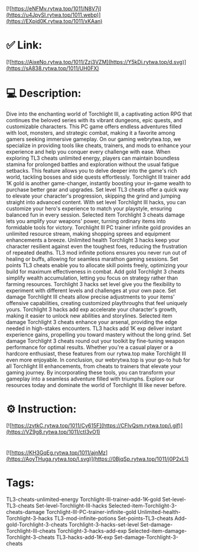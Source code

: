 [![https://eNFMv.rytwa.top/1011/N8V7j](https://u4JpySI.rytwa.top/1011.webp)](https://EXpjd0K.rytwa.top/1011/xKAan)
# ✅ Link:
[![https://AixeNo.rytwa.top/1011/Zzj3VZM](https://Y5kDi.rytwa.top/d.svg)](https://sA838.rytwa.top/1011/UH0FX)
# 💻 Description:
Dive into the enchanting world of Torchlight III, a captivating action RPG that continues the beloved series with its vibrant dungeons, epic quests, and customizable characters. This PC game offers endless adventures filled with loot, monsters, and strategic combat, making it a favorite among gamers seeking immersive gameplay. On our gaming webrytwa.top, we specialize in providing tools like cheats, trainers, and mods to enhance your experience and help you conquer every challenge with ease.
When exploring TL3 cheats unlimited energy, players can maintain boundless stamina for prolonged battles and exploration without the usual fatigue setbacks. This feature allows you to delve deeper into the game's rich world, tackling bosses and side quests effortlessly. Torchlight III trainer add 1K gold is another game-changer, instantly boosting your in-game wealth to purchase better gear and upgrades.
Set level TL3 cheats offer a quick way to elevate your character's progression, skipping the grind and jumping straight into advanced content. With set level Torchlight III hacks, you can customize your hero's experience to match your playstyle, ensuring balanced fun in every session. Selected item Torchlight 3 cheats damage lets you amplify your weapons' power, turning ordinary items into formidable tools for victory.
Torchlight III PC trainer infinite gold provides an unlimited resource stream, making shopping sprees and equipment enhancements a breeze. Unlimited health Torchlight 3 hacks keep your character resilient against even the toughest foes, reducing the frustration of repeated deaths. TL3 mod infinite potions ensures you never run out of healing or buffs, allowing for seamless marathon gaming sessions.
Set points TL3 cheats enable you to allocate skill points freely, optimizing your build for maximum effectiveness in combat. Add gold Torchlight 3 cheats simplify wealth accumulation, letting you focus on strategy rather than farming resources. Torchlight 3 hacks set level give you the flexibility to experiment with different levels and challenges at your own pace.
Set damage Torchlight III cheats allow precise adjustments to your items' offensive capabilities, creating customized playthroughs that feel uniquely yours. Torchlight 3 hacks add exp accelerate your character's growth, making it easier to unlock new abilities and storylines. Selected item damage Torchlight 3 cheats enhance your arsenal, providing the edge needed in high-stakes encounters.
TL3 hacks add 1K exp deliver instant experience gains, propelling you toward mastery without the long grind. Set damage Torchlight 3 cheats round out your toolkit by fine-tuning weapon performance for optimal results. Whether you're a casual player or a hardcore enthusiast, these features from our rytwa.top make Torchlight III even more enjoyable.
In conclusion, our webrytwa.top is your go-to hub for all Torchlight III enhancements, from cheats to trainers that elevate your gaming journey. By incorporating these tools, you can transform your gameplay into a seamless adventure filled with triumphs. Explore our resources today and dominate the world of Torchlight III like never before.

# ⚙️ Instruction:
[![https://zvtkC.rytwa.top/1011/Cy615F](https://CFIvQsm.rytwa.top/i.gif)](https://VZ9g8.rytwa.top/1011/ctI3vO1)
#
[![https://KH3GqEg.rytwa.top/1011/ajnMz](https://AoyTHuga.rytwa.top/l.svg)](https://0BjqSp.rytwa.top/1011/j0P2xL1)
# Tags:
TL3-cheats-unlimited-energy Torchlight-III-trainer-add-1K-gold Set-level-TL3-cheats Set-level-Torchlight-III-hacks Selected-item-Torchlight-3-cheats-damage Torchlight-III-PC-trainer-infinite-gold Unlimited-health-Torchlight-3-hacks TL3-mod-infinite-potions Set-points-TL3-cheats Add-gold-Torchlight-3-cheats Torchlight-3-hacks-set-level Set-damage-Torchlight-III-cheats Torchlight-3-hacks-add-exp Selected-item-damage-Torchlight-3-cheats TL3-hacks-add-1K-exp Set-damage-Torchlight-3-cheats





